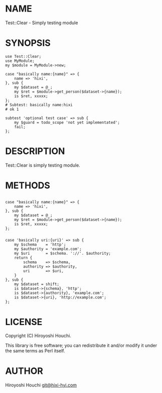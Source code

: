 # NAME

Test::Clear - Simply testing module

# SYNOPSIS

    use Test::Clear;
    use MyModule;
    my $module = MyModule->new;

    case "basically name:{name}" => {
        name => 'hixi',
    }, sub {
        my $dataset = @_;
        my $ret = $module->get_person($dataset->{name});
        is $ret, xxxxx;
    };
    # Subtest: basically name:hixi
    # ok 1

    subtest 'optional test case' => sub {
        my $guard = todo_scope 'not yet implementated';
        fail;
    };

# DESCRIPTION

Test::Clear is simply testing module.

# METHODS

## 

### 

    case "basically name:{name}" => {
        name => 'hixi',
    }, sub {
        my $dataset = @_;
        my $ret = $module->get_person($dataset->{name});
        is $ret, xxxxx;
    };

### 

    case 'basically uri:{uri}' => sub {
        my $schema    = 'http';
        my $authority = 'example.com';
        my $uri       = $schema. '://'. $authority;
        return {
            schema    => $schema,
            authority => $authority,
            uri       => $uri,
        }
    }, sub {
        my $dataset = shift;
        is $dataset->{schema}, 'http';
        is $dataset->{authority}, 'example.com';
        is $dataset->{uri}, 'http://example.com';
    };

# LICENSE

Copyright (C) Hiroyoshi Houchi.

This library is free software; you can redistribute it and/or modify
it under the same terms as Perl itself.

# AUTHOR

Hiroyoshi Houchi <git@hixi-hyi.com>
